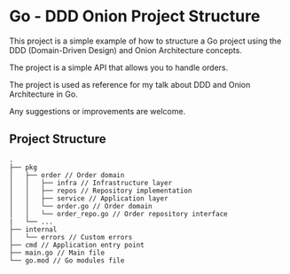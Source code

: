 # Go - DDD Onion Project Structure

This project is a simple example of how to structure a Go project using the DDD (Domain-Driven Design) and Onion Architecture concepts.

The project is a simple API that allows you to handle orders.

The project is used as reference for my talk about DDD and Onion Architecture in Go.

Any suggestions or improvements are welcome.

## Project Structure

```
.
├── pkg
│   ├── order // Order domain
│   │   ├── infra // Infrastructure layer
│   │   ├── repos // Repository implementation
│   │   ├── service // Application layer
│   │   └── order.go // Order domain
│   │   └── order_repo.go // Order repository interface
|   └── ...
├── internal
│   └── errors // Custom errors
├── cmd // Application entry point
├── main.go // Main file
└── go.mod // Go modules file
```
